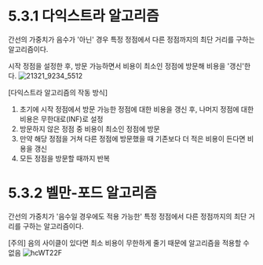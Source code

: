 # 5.3.1 다익스트라 알고리즘 
간선의 가중치가 음수가 '아닌' 경우 특정 정점에서 다른 정점까지의 최단 거리를 구하는 알고리즘이다.     

시작 정점을 설정한 후, 방문 가능하면서 비용이 최소인 정점에 방문해 비용을 '갱신'한다. 
![21321_9234_5512](https://github.com/leeshinbi/CS_Study/assets/109641586/56b578cf-9dc1-4c10-9e5f-199e02a49a4d)

[다익스트라 알고리즘의 작동 방식]

1. 초기에 시작 정점에서 방문 가능한 정점에 대한 비용을 갱신 후, 나머지 정점에 대한 비용은 무한대로(INF)로 설정
2. 방문하지 않은 정점 중 비용이 최소인 정점에 방문
3. 만약 해당 정점을 거쳐 다른 정점에 방문했을 때 기존보다 더 적은 비용이 든다면 비용을 갱신
4. 모든 정점을 방문할 때까지 반복

# 5.3.2 벨만-포드 알고리즘
간선의 가중치가 '음수일 경우에도 적용 가능한' 특정 정점에서 다른 정점까지의 최단 거리를 구하는 알고리즘이다.  

[주의] 음의 사이클이 있다면 최소 비용이 무한하게 줄기 때문에 알고리즘을 적용할 수 없음
![hcWT22F](https://github.com/leeshinbi/CS_Study/assets/109641586/845172f2-3705-4faa-8a2e-5942924a9ea5)

